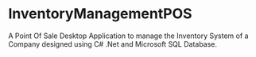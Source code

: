 # InventoryManagementPOS
A Point Of Sale Desktop Application to manage the Inventory System of a Company designed using C# .Net and Microsoft SQL Database.

